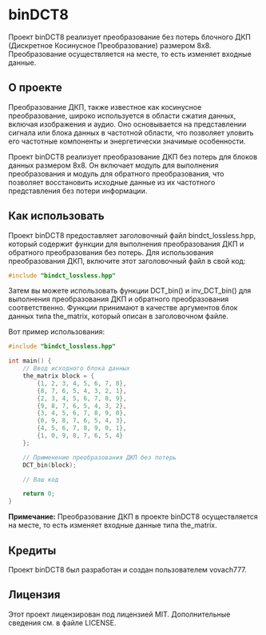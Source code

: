 # binDCT8

Проект binDCT8 реализует преобразование без потерь блочного ДКП (Дискретное Косинусное Преобразование) размером 8x8. Преобразование осуществляется на месте, то есть изменяет входные данные.

## О проекте

Преобразование ДКП, также известное как косинусное преобразование, широко используется в области сжатия данных, включая изображения и аудио. Оно основывается на представлении сигнала или блока данных в частотной области, что позволяет уловить его частотные компоненты и энергетически значимые особенности.

Проект binDCT8 реализует преобразование ДКП без потерь для блоков данных размером 8x8. Он включает модуль для выполнения преобразования и модуль для обратного преобразования, что позволяет восстановить исходные данные из их частотного представления без потери информации.

## Как использовать

Проект binDCT8 предоставляет заголовочный файл bindct_lossless.hpp, который содержит функции для выполнения преобразования ДКП и обратного преобразования без потерь. Для использования преобразования ДКП, включите этот заголовочный файл в свой код:

```cpp
#include "bindct_lossless.hpp"
```

Затем вы можете использовать функции DCT_bin() и inv_DCT_bin() для выполнения преобразования ДКП и обратного преобразования соответственно. Функции принимают в качестве аргументов блок данных типа the_matrix, который описан в заголовочном файле.

Вот пример использования:

```cpp
#include "bindct_lossless.hpp"

int main() {
    // Ввод исходного блока данных
    the_matrix block = {
        {1, 2, 3, 4, 5, 6, 7, 8},
        {8, 7, 6, 5, 4, 3, 2, 1},
        {2, 3, 4, 5, 6, 7, 8, 9},
        {9, 8, 7, 6, 5, 4, 3, 2},
        {3, 4, 5, 6, 7, 8, 9, 0},
        {0, 9, 8, 7, 6, 5, 4, 3},
        {4, 5, 6, 7, 8, 9, 0, 1},
        {1, 0, 9, 8, 7, 6, 5, 4}
    };

    // Применение преобразования ДКП без потерь
    DCT_bin(block);

    // Ваш код

    return 0;
}
```

**Примечание:** Преобразование ДКП в проекте binDCT8 осуществляется на месте, то есть изменяет входные данные типа the_matrix.

## Кредиты

Проект binDCT8 был разработан и создан пользователем vovach777.

## Лицензия

Этот проект лицензирован под лицензией MIT. Дополнительные сведения см. в файле LICENSE.
